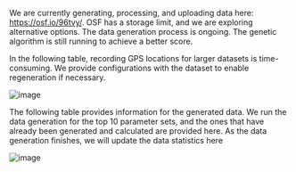 We are currently generating, processing, and uploading data here: https://osf.io/96tvy/. OSF has a storage limit, and we are exploring alternative options. The data generation process is ongoing. The genetic algorithm is still running to achieve a better score.

In the following table, recording GPS locations for larger datasets is time-consuming. We provide configurations with the dataset to enable regeneration if necessary.

![image](https://github.com/onspatial/geolife-star/assets/80583546/24d902f7-9f21-4e06-9627-8b8460ac28ac)

The following table provides information for the generated data. We run the data generation for the top 10 parameter sets, and the ones that have already been generated and calculated are provided here. As the data generation finishes, we will update the data statistics here

![image](https://github.com/onspatial/geolife-star/assets/80583546/2d12cc8e-ec3f-4551-bdc2-6211a94ed154)
